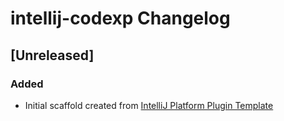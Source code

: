 <!-- Keep a Changelog guide -> https://keepachangelog.com -->

# intellij-codexp Changelog

## [Unreleased]
### Added
- Initial scaffold created from [IntelliJ Platform Plugin Template](https://github.com/JetBrains/intellij-platform-plugin-template)
